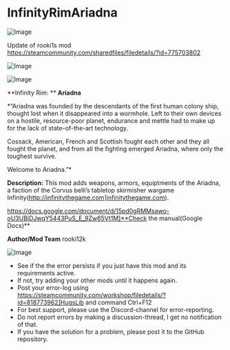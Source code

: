 # InfinityRimAriadna

![Image](https://i.imgur.com/buuPQel.png)

Update of rooki1s mod
https://steamcommunity.com/sharedfiles/filedetails/?id=775703802

![Image](https://i.imgur.com/pufA0kM.png)

	
![Image](https://i.imgur.com/Z4GOv8H.png)


**Infinity Rim: **
**Ariadna**

*“Ariadna was founded by the descendants of the first human colony ship, thought lost when it disappeared into a wormhole. Left to their own devices on a hostile, resource-poor planet, endurance and mettle had to make up for the lack of state-of-the-art technology.

Cossack, American, French and Scottish fought each other and they all fought the planet, and from all the fighting emerged Ariadna, where only the toughest survive. 

Welcome to Ariadna.”*

**Description:**
This mod adds weapons, armors, equiptments of the Ariadna, a faction of the Corvus belli’s tabletop skirmisher wargame Infinity(http://infinitythegame.com]infinitythegame.com).

https://docs.google.com/document/d/15pd0gRMMsawo-oU3UBjDJwqY5443PuS_E_9Zw65Vt1M]**Check the manual(Google Docs)**

**Author/Mod Team**
rooki12k


![Image](https://i.imgur.com/PwoNOj4.png)



-  See if the the error persists if you just have this mod and its requirements active.
-  If not, try adding your other mods until it happens again.
-  Post your error-log using https://steamcommunity.com/workshop/filedetails/?id=818773962]HugsLib and command Ctrl+F12
-  For best support, please use the Discord-channel for error-reporting.
-  Do not report errors by making a discussion-thread, I get no notification of that.
-  If you have the solution for a problem, please post it to the GitHub repository.




